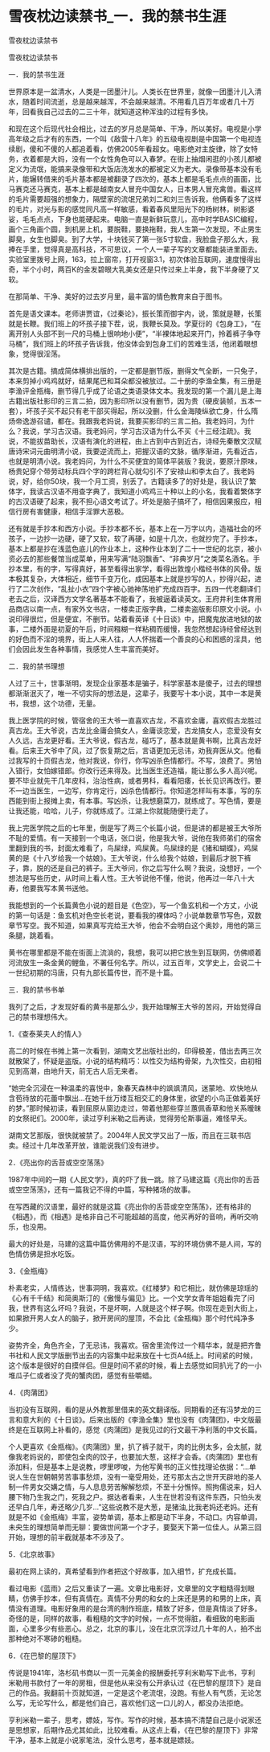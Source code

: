 # 雪夜枕边读禁书_一．我的禁书生涯

雪夜枕边读禁书

雪夜枕边读禁书

一．我的禁书生涯

世界原本是一盆清水，人类是一团墨汁儿。人类长在世界里，就像一团墨汁儿入清水，随着时间流逝，总是越来越浑，不会越来越清。不用看几百万年或者几十万年，回看我自己过去的二三十年，就知道这种浑浊的过程有多快。

和现在这个后现代社会相比，过去的岁月总是简单、干净，所以美好。电视是小学高年级之后才有的东西，一个叫《敌营十八年》的五级电视剧是中国第一个电视连续剧，傻和不傻的人都追着看，仿佛2005年看超女。电影绝对主旋律，除了女特务，衣着都是大妈，没有一个女性角色可以入春梦。在街上抽烟闲逛的小孩儿都被定义为流氓，能搞来录像带和大饭店洗发水的都被定义为老大。录像带基本没有毛片，能辗转借来的毛片基本都是被翻录了四次的，基本上都是毛毛点点的画面，比马赛克还马赛克，基本上都是越南女人冒充中国女人，日本男人冒充禽兽。看这样的毛片需要超强的想象力，隔壁家的流氓兄弟刘二和刘三告诉我，他俩看多了这样的毛片，对光与影的感觉同凡高一样敏感，看着春风里阳光下的杨树林，树影婆娑，毛毛点点，下身也能硬起来。电脑一直是新鲜玩意儿，高中时学BASIC编程，画个三角画个圆，到机房上机，要脱鞋，要换拖鞋，我人生第一次发现，不止男生脚臭，女生也脚臭。到了大学，十块钱买了第一张5寸软盘，我脸盘子那么大，我捧在手里，觉得真是高科技，不可思议，一个人一辈子写的文章都能装进里面去。实验室里拨号上网，163，拉上窗帘，打开视窗3.1，初次体验互联网，速度慢得出奇，半个小时，两百K的金发碧眼大乳美女还是只传过来上半身，我下半身硬了又软。

在那简单、干净、美好的过去岁月里，最丰富的情色教育来自于图书。

首先是语文课本。老师讲贾谊，《过秦论》，振长策而御宇内，说，策就是鞭，长策就是长鞭。我们班上的坏孩子接下茬，说，我鞭长莫及。学夏衍的《包身工》，“在离开别人头部不到一尺的马桶上很响地小便”，“半裸体地起来开门，拎着裤子争夺马桶”，我们班上的坏孩子告诉我，他没体会到包身工们的苦难生活，他闭着眼想象，觉得很淫荡。

其次是古籍。搞成简体横排出版的，一定都是删节版，删得文气全断，一只兔子，本来剪掉小鸡鸡就好，结果尾巴和耳朵都没被放过。二十册的李渔全集，有三册是李渔评金瓶梅，删节得几乎成了论语之类语录体文本。我发现的第一个漏儿是上海古籍出版社影印的三言二拍，因为影印所以没有删节，因为贵（硬皮装帧，五本一套），坏孩子买不起只有老干部买得起，所以没删，什么金海陵纵欲亡身，什么隋炀帝逸游召谴，都在。我跟我老妈说，我要买影印的三言二拍。我老妈问，为什么？我说，学习古汉语。我老妈问，学习古汉语为什么不买《十三经注疏》。我说，不能拔苗助长，汉语有演化的进程，由上古到中古到近古，诗经先秦散文汉赋唐诗宋词元曲明清小说，我要逆流而上，把握汉语的文脉，循序渐进，先看近古，也就是明清小说。我老妈问，为什么不买便宜的简体平装版？我说，要原汁原味，杨贵妃穿个带劳动标兵四个字的跨栏背心就勾引不了安禄山和李太白了。我老妈说，好，给你50块，我一个月工资，别丢了。古籍读多了的好处是，我认识了繁体字，我读古汉语不用查字典了，我知道小鸡鸡三十种以上的小名，我看着繁体字的古汉语硬了起来，我不担心语文考试了。坏处是脑子搞坏了，相信因果报应，相信行房有害健康，相信手淫罪大恶极。

还有就是手抄本和西方小说。手抄本都不长，基本上在一万字以内，造福社会的坏孩子，一边抄一边硬，硬了又软，软了再硬，如是十几次，也就抄完了。手抄本，基本上都是抄在浅蓝色底儿的作业本上，这种作业本到了二十一世纪的北京，被小资必去的那些餐馆当成菜单，用来写满“陆羽飘香”、“非典岁月”之类菜名酒名。手抄本里，有的字，写得真好，甚至看得出家学，看得出敦煌小楷经书体的风骨。版本极其复杂，大体相近，细节千变万化，成因基本上就是抄写的人，抄得兴起，进行了二次创作，“乱扯小衣”四个字被心驰神荡地扩充成四百字。五四一代老翻译们老去之后，汉译西方文学名著基本不能看了，我被逼着读英文。王府井利生体育用品商店以南一点，有家外文书店，一楼卖正版字典，二楼卖盗版影印原文小说。小说印得很烂，但是便宜，不删节。站着看英译《十日谈》中，把魔鬼放进地狱的故事，二楼外面是初夏的午后，时间糨糊一样粘稠而缓慢，我忽然想起诗经曾经达到的好色而不淫的境界，街上人来人往，人人怀揣着一个善良的心和困惑的淫具，他们会因此发生各种事情，我感觉人生丰富而美好。

二．我的禁书理想

人过了三十，世事渐明，发现企业家基本是骗子，科学家基本是傻子，过去的理想都渐渐泯灭了，唯一不切实际的想法是，这辈子，我要写十本小说，其中一本是黄书，我想，这个功德，无量。

我上医学院的时候，管宿舍的王大爷一直喜欢古龙，不喜欢金庸，喜欢假古龙胜过真古龙。王大爷说，古龙比金庸会搞女人，金庸谈恋爱，古龙搞女人，恋爱没有女人久远，古龙更好看。王大爷说，假古龙，碰巧了，基本就是黄书啊，比真古龙好看。后来王大爷中了风，过了恢复期之后，言语更加无忌讳，劝我弃医从文。他看过我写的十页假古龙，他对我说，你行，你写凶杀色情都行。不写，浪费了。男怕入错行，女怕嫁错郎。你改行还来得及。比当医生还造福，能让那么多人高兴呢。要不毕业就先干几年皮科，治治性病，或者男科，看看阳痿，长长见识再改行。要不一边当医生，一边写，你肯定行，凶杀色情都行。你知道怎样叫有本事，写的东西能到街上报摊上卖，有本事。写凶杀，让我想磨菜刀，就练成了。写色情，要是让我还能，哈哈，儿子，你就练成了。江湖上你就能随便行走了。

我上完医学院之后的七年里，倒是写了两三个长篇小说，但是讲的都是被王大爷所不耻的爱情。有一天接到一个电话，张口说，他是我大爷，说他在我师弟们的宿舍里翻到我的书，封面太难看了，鸟屎绿，鸡屎黄。鸟屎绿的是《猪和蝴蝶》，鸡屎黄的是《十八岁给我一个姑娘》。王大爷说，什么给我个姑娘，到最后才脱下裤子，靠，脱的还是自己的裤子。王大爷问，你之后写什么啊？我说，没想好，一个想法是写些历史，从时间上看人性。王大爷说他不懂，他说，他再过一年八十大寿，他要我写本黄书送他。

我能想到的一个长篇黄色小说的题目是《色空》，写一个鱼玄机和一个方丈，小说的第一句话是：鱼玄机对色空长老说，要看我的裸体吗？小说单数章节写色，双数章节写空。我不知道，如果真写完给王大爷，他会不会明白这个奥妙，用他的第三条腿，跳着看。

黄书在哪里都是不能在街面上流淌的，我想，我可以把它放生到互联网，仿佛顺着河流放生一条金黄的鲤鱼，不署任何名字。所以，过五百年，文学史上，会说二十一世纪初期的冯唐，只有九部长篇传世，而不是十篇。

三．我的禁书书单

我列了之后，才发现好看的黄书是那么少，我开始理解王大爷的苦闷，开始觉得自己的禁书理想伟大。

1．《查泰莱夫人的情人》

高二的时候在书摊上第一次看到，湖南文艺出版社出的，印得极差，借出去两三次就散架了，怀疑是盗版。小说的结构精巧：以性交为结构骨架，九次性交，由初相见到高潮，由地升天，前无古人后无来者。

“她完全沉浸在一种温柔的喜悦中，象春天森林中的飒飒清风，迷蒙地、欢快地从含苞待放的花蕾中飘出…在她千丝万缕互相交汇的身体里，欲望的小鸟正做着美好的梦。”那时候初读，看到屈原从窗边走过，带着他那些穿兰蕙佩香草和他关系暧昧的女祭祀们。2000年，读过亨利米勒之后再读，觉得劳伦斯事逼，难怪早夭。

湖南文艺那版，很快就被禁了。2004年人民文学又出了一版，而且在三联书店卖。经过十几年改革开放，谁能说我们没有进步。

2．《亮出你的舌苔或空空荡荡》

1987年中间的一期《人民文学》，真的吓了我一跳。除了马建这篇《亮出你的舌苔或空空荡荡》，还有一篇我记不得的中篇，写种猪场的故事。

在写西藏的汉语里，最好的就是这篇《亮出你的舌苔或空空荡荡》，还有格非的《相遇》，而《相遇》是格非自己不可能超越的高度，他买再好的音响，再听交响乐，也没用。

最大的好处是，马建的这篇中篇仿佛用的不是汉语，写的环境仿佛不是人间，写的色情仿佛是担水吃饭。

3．《金瓶梅》

朴素老实，人情练达，世事洞明，我喜欢。《红楼梦》和它相比，就仿佛是琼瑶的《心有千千结》和简奥斯汀的《傲慢与偏见》比。一个文学女青年姐姐看完了问我，世界有这么坏吗？我说，不是坏啊，人就是这个样子啊。你现在走到大街上，如果掀开男人女人的脑子，掀开房间的屋顶，不会比《金瓶梅》那个时代纯净多少。

姿势齐全，角色齐全，了无忌讳，我喜欢。宿舍里流传过一个精华本，就是把齐鲁书社和人民文学版删节出去的内容集中起来放在十七页A4纸上。时间紧的时候，这个版本是很好的自摸伴侣。但是时间不紧的时候，看上去感觉如同扒光了的一小堆瓜子仁或者没了壳的蟹肉团，感觉有些嚼蜡。

4．《肉蒲团》

当初没有互联网，看的是从外教那里借来的英文翻译版。同期看的还有冯梦龙的三言和意大利的《十日谈》。后来出版的《李渔全集》里也没有《肉蒲团》，中文版最终是在互联网上补看的，感觉《肉蒲团》是我见过的行文最干净利落的中文长篇。

个人更喜欢《金瓶梅》。《肉蒲团》里，扒了裤子就干，肉的比例太多，会太腻，就像我老妈说的，即使包全肉的饺子，也要加大葱，这样才会香。《肉蒲团》里也有添加料，但是基本上是说教，啰里啰唆，为他写黄书的正义性找理论依据：“…单说人生在世朝朝劳苦事事愁烦，没有一毫受用处，还亏那太古之世开天辟地的圣人制一件男女交媾之情，与人息息劳苦解解愁烦，不至十分憔悴。照拘儒说来，妇人腰下物乃生我之门，死我之户。据达者看来，人生在世若没有这件东西，只怕头发还早白几年，寿还略少几岁…”这些说教不是大葱，是猪油,比我老妈还老妈。还有就是不如《金瓶梅》丰富，姿势单调，基本上都是动下半身，不动口。内容单调，未央生的理想简单而无聊：要做世间第一个才子，要娶天下第一位佳人。从第三回开始，理想的前半截就基本不涉及了。

5．《北京故事》

最初在网上读的，真希望看到作者把这个好故事，加入细节，扩充成长篇。

看过电影《蓝雨》之后又重读了一遍。文章比电影好，文章里的文字粗糙得划眼睛，仿佛手抄本，但有真情在。真情不分男的和女的上床还是男的和男的上床，真情没有道理。电影好象用的是台湾的制作班底，精致了好多，但是真情淡了好多。奇怪的是，同样的故事，看粗糙的文字的时候，一点不觉得脏，看细致的电影画面，心里多少有些恶心。总之，北京的事儿，没在北京沉浮过几十年的人，拍不出那种绝对不寒碜的粗糙。

6．《在巴黎的屋顶下》

传说是1941年，洛杉矶书商以一页一元美金的报酬委托亨利米勒写下此书，亨利米勒用书款付了一年的房租，但是他从来没有公开承认过《在巴黎的屋顶下》是自己的作品。我翻前十页就知道，一定是这个老流氓，没跑。有些人有气质，无论怎么写，无论写什么，都是他们自己，喜欢他们这一口儿的人，都没办法拒绝。

亨利米勒一辈子，思考，嫖妓，写作。写作的时候，基本搞不清楚自己是小说家还是思想家，后期作品尤其如此，比较难看。从这点上看，《在巴黎的屋顶下》非常干净，基本上就是小说家笔法，没什么思考，基本就是嫖妓。